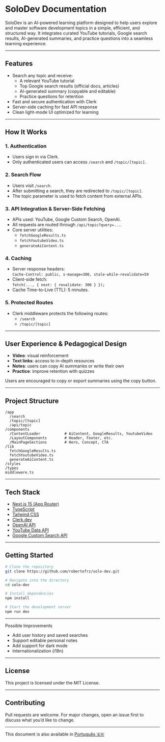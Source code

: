 # SoloDev Documentation

SoloDev is an AI-powered learning platform designed to help users explore and master software development topics in a simple, efficient, and structured way. It integrates curated YouTube tutorials, Google search results, AI-generated summaries, and practice questions into a seamless learning experience.

---

## Features

- Search any topic and receive:
  - A relevant YouTube tutorial
  - Top Google search results (official docs, articles)
  - AI-generated summary (copyable and editable)
  - Practice questions for retention
- Fast and secure authentication with Clerk
- Server-side caching for fast API response
- Clean light-mode UI optimized for learning

---

## How It Works

### 1. Authentication

- Users sign in via Clerk.
- Only authenticated users can access `/search` and `/topic/[topic]`.

### 2. Search Flow

- Users visit `/search`.
- After submitting a search, they are redirected to `/topic/[topic]`.
- The topic parameter is used to fetch content from external APIs.

### 3. API Integration & Server-Side Fetching

- APIs used: YouTube, Google Custom Search, OpenAI.
- All requests are routed through `/api/topic?query=...`.
- Core server utilities:
  - `fetchGoogleResults.ts`
  - `fetchYoutubeVideo.ts`
  - `generateAiContent.ts`

### 4. Caching

- Server response headers:  
  `Cache-Control: public, s-maxage=300, stale-while-revalidate=59`
- Client-side fetch:  
  `fetch(..., { next: { revalidate: 300 } });`
- Cache Time-to-Live (TTL): 5 minutes.

### 5. Protected Routes

- Clerk middleware protects the following routes:
  - `/search`
  - `/topic/[topic]`

---

## User Experience & Pedagogical Design

- **Video**: visual reinforcement
- **Text links**: access to in-depth resources
- **Notes**: users can copy AI summaries or write their own
- **Practice**: improve retention with quizzes

Users are encouraged to copy or export summaries using the copy button.

---

## Project Structure

```plaintext
/app
  /search
  /topic/[topic]
  /api/topic
/components
  /ContentLoader           # AiContent, GoogleResults, YoutubeVideo
  /LayoutComponents        # Header, Footer, etc.
  /MainPageSections        # Hero, Concept, CTA
/lib
  fetchGoogleResults.ts
  fetchYoutubeVideo.ts
  generateAiContent.ts
/styles
/types
middleware.ts
````


---

## Tech Stack

- [Next.js 15 (App Router)](https://nextjs.org/)
- [TypeScript](https://www.typescriptlang.org/)
- [Tailwind CSS](https://tailwindcss.com/)
- [Clerk.dev](https://clerk.dev/)
- [OpenAI API](https://platform.openai.com/)
- [YouTube Data API](https://developers.google.com/youtube/)
- [Google Custom Search API](https://programmablesearchengine.google.com/)

---

## Getting Started

```bash
# Clone the repository
git clone https://github.com/robertofrz/solo-dev.git  

# Navigate into the directory
cd solo-dev

# Install dependencies
npm install

# Start the development server
npm run dev
````
---

Possible Improvements

- Add user history and saved searches
- Support editable personal notes
- Add support for dark mode
- Internationalization (i18n)

---

## License

This project is licensed under the MIT License.

---

## Contributing

Pull requests are welcome. For major changes, open an issue first to discuss what you’d like to change.

---

This document is also available in [Português 🇧🇷](./README.pt.md)

